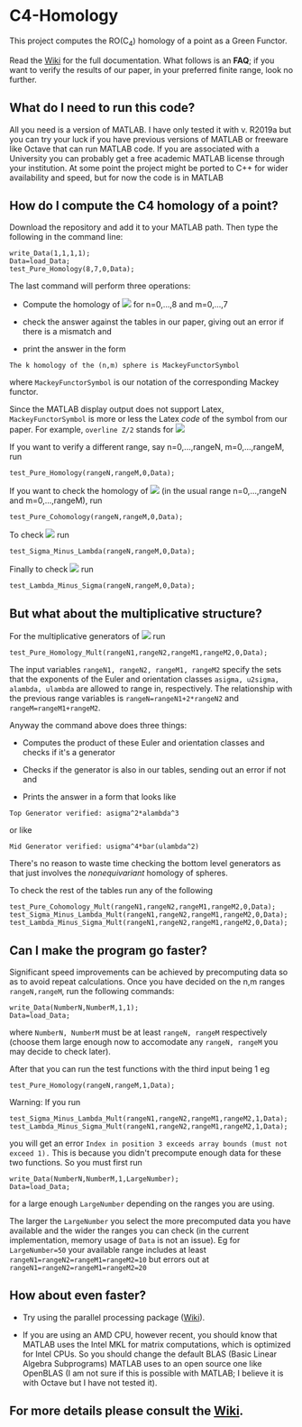 # C4-Homology
This project computes the  RO(C<sub>4</sub>) homology of a point as a Green Functor.
 
Read the [Wiki](https://github.com/NickG-Math/C4-Homology/wiki) for the full documentation. What follows is an **FAQ**; if you want to verify the results of our paper, in your preferred finite range, look no further.

## What do I need to run this code?
All you need is a version of MATLAB.
 I have only tested it with v. R2019a but you can try your luck if you have previous versions of MATLAB or freeware like Octave that can run MATLAB code. 
 If you are associated with a University you can probably get a free academic MATLAB license through your institution.
 At some point the project might be ported to C++ for wider availability and speed, but for now the code is in MATLAB

## How do I compute the C4 homology of a point?
Download the repository and add it to your MATLAB path. Then type the following in the command line:

```
write_Data(1,1,1,1);
Data=load_Data;
test_Pure_Homology(8,7,0,Data);
```

The last command will perform three operations:

- Compute the homology of 
<img src="http://latex.codecogs.com/svg.latex?S^{n\sigma+m\lambda}" border="0"/> for n=0,...,8 and m=0,...,7

- check the answer against the tables in our paper, giving out an error if there is a mismatch and

- print the answer in the form 
```
The k homology of the (n,m) sphere is MackeyFunctorSymbol
```
where ```MackeyFunctorSymbol``` is our notation of the corresponding Mackey functor.

Since the MATLAB display output does not support Latex, ```MackeyFunctorSymbol``` is more or less the Latex *code* of the symbol from our paper. For example, ```overline Z/2``` stands for <img src="http://latex.codecogs.com/svg.latex?\overline{\langle \mathbb{Z}/2\rangle }" border="0"/>

If you want to verify a different range, say n=0,...,rangeN, m=0,...,rangeM, run
```
test_Pure_Homology(rangeN,rangeM,0,Data);
```

If you want to check the homology of <img src="http://latex.codecogs.com/svg.latex?S^{-n\sigma-m\lambda}" border="0"/> (in the usual range n=0,...,rangeN and m=0,...,rangeM), run
```
test_Pure_Cohomology(rangeN,rangeM,0,Data);
```
To check <img src="http://latex.codecogs.com/svg.latex?S^{n\sigma-m\lambda}" border="0"/> run
```
test_Sigma_Minus_Lambda(rangeN,rangeM,0,Data);
```
Finally to check <img src="http://latex.codecogs.com/svg.latex?S^{m\lambda-n\sigma}" border="0"/> run
```
test_Lambda_Minus_Sigma(rangeN,rangeM,0,Data);
```

## But what about the multiplicative structure?

For the multiplicative generators of <img src="http://latex.codecogs.com/svg.latex?S^{n\sigma+m\lambda}" border="0"/> run
```
test_Pure_Homology_Mult(rangeN1,rangeN2,rangeM1,rangeM2,0,Data);
```
The input variables ```rangeN1, rangeN2, rangeM1, rangeM2``` specify the sets that the exponents of the Euler and orientation classes ```asigma, u2sigma, alambda, ulambda``` are allowed to range in, respectively. The relationship with the previous range variables is ```rangeN=rangeN1+2*rangeN2``` and ```rangeM=rangeM1+rangeM2```.

Anyway the command above does three things:

- Computes the product of these Euler and orientation classes and checks if it's a generator

- Checks if the generator is also in our tables, sending out an error if not and

- Prints the answer in a form that looks like

```
Top Generator verified: asigma^2*alambda^3
```

or like

```
Mid Generator verified: usigma^4*bar(ulambda^2)
```

There's no reason to waste time checking the bottom level generators as that just involves the *nonequivariant* homology of spheres.

To check the rest of the tables run any of the following

```
test_Pure_Cohomology_Mult(rangeN1,rangeN2,rangeM1,rangeM2,0,Data);
test_Sigma_Minus_Lambda_Mult(rangeN1,rangeN2,rangeM1,rangeM2,0,Data);
test_Lambda_Minus_Sigma_Mult(rangeN1,rangeN2,rangeM1,rangeM2,0,Data);
```


## Can I make the program go faster?

Significant speed improvements can be achieved by precomputing data so as to avoid repeat calculations. Once you have decided on the n,m ranges ```rangeN,rangeM```, run the following commands:

```
write_Data(NumberN,NumberM,1,1);
Data=load_Data;
```
where ```NumberN, NumberM``` must be at least  ```rangeN, rangeM``` respectively (choose them large enough now to accomodate any ```rangeN, rangeM``` you may decide to check later).

After that you can run the test functions with the third input being 1 eg
```
test_Pure_Homology(rangeN,rangeM,1,Data);
```

Warning: If you run
```
test_Sigma_Minus_Lambda_Mult(rangeN1,rangeN2,rangeM1,rangeM2,1,Data);
test_Lambda_Minus_Sigma_Mult(rangeN1,rangeN2,rangeM1,rangeM2,1,Data);
```
you will get an error 
```Index in position 3 exceeds array bounds (must not exceed 1).```
This is because you didn't precompute enough data for these two functions. So you must first run
```
write_Data(NumberN,NumberM,1,LargeNumber);
Data=load_Data;
```
for a large enough ```LargeNumber``` depending on the ranges you are using.

The larger the ```LargeNumber``` you select the more precomputed data you have available and the wider the ranges you can check (in the current implementation, memory usage of ```Data``` is not an issue). Eg for ```LargeNumber=50``` your available range includes at least ```rangeN1=rangeN2=rangeM1=rangeM2=10``` but errors out at ```rangeN1=rangeN2=rangeM1=rangeM2=20```

## How about even faster?

- Try using the parallel processing package ([Wiki](https://github.com/NickG-Math/C4-Homology/wiki)).

- If you are using an AMD CPU, however recent, you should know that MATLAB uses the Intel MKL for matrix computations, which is optimized for Intel CPUs. So you should change the default BLAS (Basic Linear Algebra Subprograms) MATLAB uses to an open source one like OpenBLAS (I am not sure if this is possible with MATLAB; I believe it is with Octave but I have not tested it).



## For more details please consult the [Wiki](https://github.com/NickG-Math/C4-Homology/wiki).
